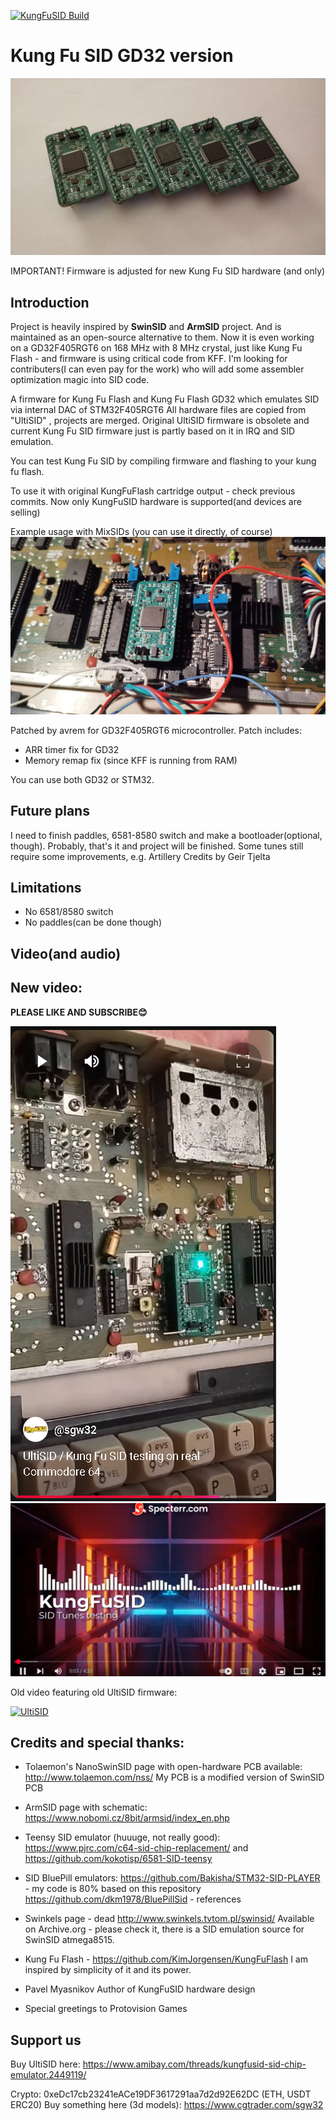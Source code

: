 [![KungFuSID Build](https://github.com/Sgw32/KungFuSID/actions/workflows/build_kfsid.yml/badge.svg)](https://github.com/Sgw32/KungFuSID/actions/workflows/build_kfsid.yml)

# Kung Fu SID GD32 version

![Usage with MixSID on C64](pics/kfsid_units.jpg)

IMPORTANT! Firmware is adjusted for new Kung Fu SID hardware (and only)

## Introduction

Project is heavily inspired by __SwinSID__ and __ArmSID__ project. And is maintained as an open-source alternative to them.
Now it is even working on a GD32F405RGT6 on 168 MHz with 8 MHz crystal, just like Kung Fu Flash - and firmware is using critical code from KFF. 
I'm looking for contributers(I can even pay for the work) who will add some assembler optimization magic into SID code. 

A firmware for Kung Fu Flash and Kung Fu Flash GD32 which emulates SID via internal DAC of STM32F405RGT6
All hardware files are copied from "UltiSID" , projects are merged. 
Original UltiSID firmware is obsolete and current Kung Fu SID firmware just is partly based on it in IRQ and SID emulation. 

You can test Kung Fu SID by compiling firmware and flashing to your kung fu flash. 

To use it with original KungFuFlash cartridge output - check previous commits. 
Now only KungFuSID hardware is supported(and devices are selling)

Example usage with MixSIDs (you can use it directly, of course)
![Usage with MixSID on C64](pics/kfsid_mixsid.jpg)

Patched by avrem for GD32F405RGT6 microcontroller.
Patch includes:
* ARR timer fix for GD32
* Memory remap fix (since KFF is running from RAM)

You can use both GD32 or STM32. 

## Future plans

I need to finish paddles, 6581-8580 switch and make a bootloader(optional, though). Probably, that's it and project will be finished. 
Some tunes still require some improvements, e.g. Artillery Credits by Geir Tjelta

## Limitations

* No 6581/8580 switch
* No paddles(can be done though)

## Video(and audio) 

## New video:

**PLEASE LIKE AND SUBSCRIBE😊**

[![KungFuSID](pics/video1.png)](https://youtube.com/shorts/YMMjhMZqSjQ?feature=share)
[![KungFuSID](pics/video2.png)](https://www.youtube.com/watch?v=vejq1ntW9Qc)

Old video featuring old UltiSID firmware:

[![UltiSID](https://img.youtube.com/vi/_ROxem-S0Jo/0.jpg)](https://www.youtube.com/watch?v=_ROxem-S0Jo)

## Credits and special thanks:

* Tolaemon's NanoSwinSID page with open-hardware PCB available: http://www.tolaemon.com/nss/ 
My PCB is a modified version of SwinSID PCB

* ArmSID page with schematic: https://www.nobomi.cz/8bit/armsid/index_en.php
* Teensy SID emulator (huuuge, not really good): https://www.pjrc.com/c64-sid-chip-replacement/ and https://github.com/kokotisp/6581-SID-teensy
* SID BluePill emulators:
https://github.com/Bakisha/STM32-SID-PLAYER - my code is 80% based on this repository
https://github.com/dkm1978/BluePillSid - references
* Swinkels page - dead http://www.swinkels.tvtom.pl/swinsid/
Available on Archive.org - please check it, there is a SID emulation source for SwinSID atmega8515.
* Kung Fu Flash - https://github.com/KimJorgensen/KungFuFlash
I am inspired by simplicity of it and its power. 
* Pavel Myasnikov
Author of KungFuSID hardware design 
* Special greetings to Protovision Games

## Support us

Buy UltiSID here:
https://www.amibay.com/threads/kungfusid-sid-chip-emulator.2449119/

Crypto: 
0xeDc17cb23241eACe19DF3617291aa7d2d92E62DC (ETH, USDT ERC20)
Buy something here (3d models):
https://www.cgtrader.com/sgw32


